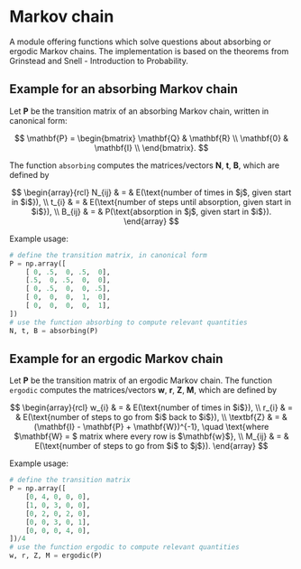 # Markov chain
A module offering functions which solve questions about absorbing or ergodic Markov chains. The implementation is based on the theorems from Grinstead and Snell - Introduction to Probability.

## Example for an absorbing Markov chain
Let $\mathbf{P}$ be the transition matrix of an absorbing Markov chain, written in canonical form:

$$
    \mathbf{P} = 
    \begin{bmatrix}
        \mathbf{Q} & \mathbf{R} \\
        \mathbf{0} & \mathbf{I} \\
    \end{bmatrix}.
$$

The function `absorbing` computes the matrices/vectors $\mathbf{N}$, $\mathbf{t}$, $\mathbf{B}$, which are defined by

$$
    \begin{array}{rcl}
        N_{ij} & = & E(\text{number of times in $j$, given start in $i$}), \\
        t_{i}  & = & E(\text{number of steps until absorption, given start in $i$}), \\
        B_{ij} & = & P(\text{absorption in $j$, given start in $i$}).
    \end{array}
$$

Example usage:
```python
# define the transition matrix, in canonical form
P = np.array([
    [ 0, .5,  0, .5,  0],
    [.5,  0, .5,  0,  0],
    [ 0, .5,  0,  0, .5],
    [ 0,  0,  0,  1,  0],
    [ 0,  0,  0,  0,  1],
])
# use the function absorbing to compute relevant quantities
N, t, B = absorbing(P)
```

## Example for an ergodic Markov chain
Let $\mathbf{P}$ be the transition matrix of an ergodic Markov chain. The function `ergodic` computes the matrices/vectors $\mathbf{w}$, $\mathbf{r}$, $\mathbf{Z}$, $\mathbf{M}$, which are defined by

$$
    \begin{array}{rcl}
        w_{i}      & = & E(\text{number of times in $i$}), \\
        r_{i}      & = & E(\text{number of steps to go from $i$ back to $i$}), \\
        \textbf{Z} & = & (\mathbf{I} - \mathbf{P} + \mathbf{W})^{-1}, \quad \text{where $\mathbf{W} = $ matrix where every row is $\mathbf{w}$}, \\
        M_{ij}     & = & E(\text{number of steps to go from $i$ to $j$}).
    \end{array}
$$

Example usage:
```python
# define the transition matrix
P = np.array([
    [0, 4, 0, 0, 0],
    [1, 0, 3, 0, 0],
    [0, 2, 0, 2, 0],
    [0, 0, 3, 0, 1],
    [0, 0, 0, 4, 0],
])/4
# use the function ergodic to compute relevant quantities
w, r, Z, M = ergodic(P)
```